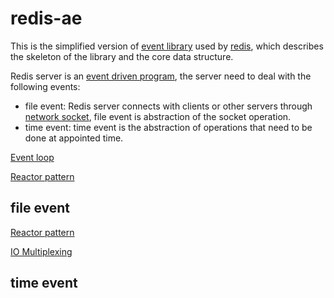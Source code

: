 # redis-ae

This is the simplified version of [event library](https://redis.io/topics/internals-rediseventlib) used by [redis](https://redis.io/), which describes the skeleton of the library and the core data structure.





Redis server is an [event driven program](https://en.wikipedia.org/wiki/Event-driven_programming), the server need to deal with the following events:

- file event: Redis server connects with clients or other servers through [network socket](https://en.wikipedia.org/wiki/Network_socket), file event is abstraction of the socket operation.
- time event: time event is the abstraction of operations that need to be done at appointed time.



[Event loop](https://en.wikipedia.org/wiki/Event_loop)

[Reactor pattern](https://en.wikipedia.org/wiki/Reactor_pattern)

## file event

[Reactor pattern](https://en.wikipedia.org/wiki/Reactor_pattern)

[IO Multiplexing](https://wiki.c2.com/?IoMultiplexing)

## time event

